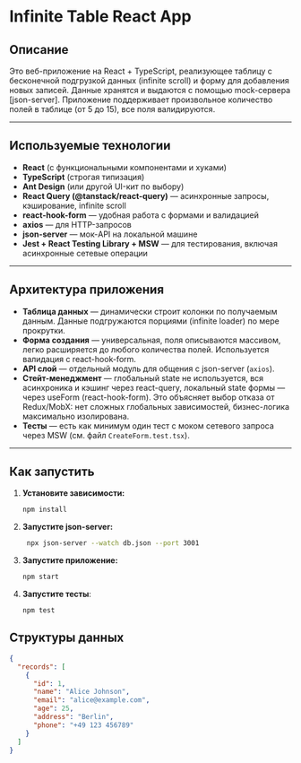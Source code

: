 # Infinite Table React App

## Описание

Это веб-приложение на React + TypeScript, реализующее таблицу с бесконечной подгрузкой данных (infinite scroll) и форму для добавления новых записей. Данные хранятся и выдаются с помощью mock-сервера [json-server]. Приложение поддерживает произвольное количество полей в таблице (от 5 до 15), все поля валидируются.

---

## Используемые технологии

- **React** (с функциональными компонентами и хуками)
- **TypeScript** (строгая типизация)
- **Ant Design** (или другой UI-кит по выбору)
- **React Query (@tanstack/react-query)** — асинхронные запросы, кэширование, infinite scroll
- **react-hook-form** — удобная работа с формами и валидацией
- **axios** — для HTTP-запросов
- **json-server** — мок-API на локальной машине
- **Jest + React Testing Library + MSW** — для тестирования, включая асинхронные сетевые операции

---

## Архитектура приложения

- **Таблица данных** — динамически строит колонки по получаемым данным. Данные подгружаются порциями (infinite loader) по мере прокрутки.
- **Форма создания** — универсальная, поля описываются массивом, легко расширяется до любого количества полей. Используется валидация с react-hook-form.
- **API слой** — отдельный модуль для общения с json-server (`axios`).
- **Стейт-менеджмент** — глобальный state не используется, вся асинхроника и кэшинг через react-query, локальный state формы — через useForm (react-hook-form). Это объясняет выбор отказа от Redux/MobX: нет сложных глобальных зависимостей, бизнес-логика максимально изолирована.
- **Тесты** — есть как минимум один тест с моком сетевого запроса через MSW (см. файл `CreateForm.test.tsx`).

---

## Как запустить

1. **Установите зависимости:**
   ```bash
   npm install
   ```
2. **Запустите json-server:**
   ```bash
    npx json-server --watch db.json --port 3001
    ```
3. **Запустите приложение:**
   ```bash
   npm start
   ```
4. **Запустите тесты**:
    ```
    npm test
    ```
   
## Структуры данных

```json
{
  "records": [
    {
      "id": 1,
      "name": "Alice Johnson",
      "email": "alice@example.com",
      "age": 25,
      "address": "Berlin",
      "phone": "+49 123 456789"
    }
  ]
}
```